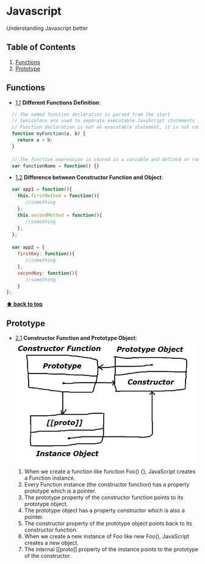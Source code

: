 # Javascript
Understanding Javascript better

## Table of Contents
1. [Functions](#Functions)
1. [Prototype](#Prototype)

## Functions
- [1.1](#1.1) <a name='1.1'></a> **Different Functions Definition**: 
```javascript
  // The named function declaration is parsed from the start
  // Semicolons are used to separate executable JavaScript statements
  // Function declaration is not an executable statement, it is not common to end it with a semicolon
  function myFunction(a, b) {
    return a + b;
  }

  // The function expression is stored in a variable and defined at run-time
  var functionName = function() {}
```

- [1.2](#1.2) <a name='1.2'></a> **Difference between Constructor Function and Object**:
```javascript
  var app1 = function(){
    this.firstMethod = function(){
       //something
    };
    this.secondMethod = function(){
       //something
    };
  };
  
  var app2 = {
    firstKey: function(){
       //something
    },
    secondKey: function(){
       //something
    }
};
```
**[⬆ back to top](#table-of-contents)**

## Prototype
- [2.1](#2.1) <a name='2.1'></a> **Constructor Function and Prototype Object**:
  ![server diagram](Constructor%20and%20Prototype.png)
    1. When we create a function like function Foo() {}, JavaScript creates a Function instance.
    2. Every Function instance (the constructor function) has a property prototype which is a pointer.
    3. The prototype property of the constructor function points to its prototype object.
    4. The prototype object has a property constructor which is also a pointer.
    5. The constructor property of the prototype object points back to its constructor function.
    6. When we create a new instance of Foo like new Foo(), JavaScript creates a new object.
    7. The internal [[proto]] property of the instance points to the prototype of the constructor.
